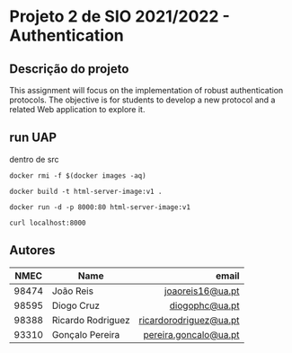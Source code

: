 # Projeto 2 de SIO 2021/2022 - **Authentication**

## Descrição do projeto

This assignment will focus on the implementation of robust authentication protocols. The objective is for students to develop a new protocol and a related Web application to explore it.

## run UAP
dentro de src
```
docker rmi -f $(docker images -aq)

docker build -t html-server-image:v1 .

docker run -d -p 8000:80 html-server-image:v1

curl localhost:8000
```


## **Autores**

| NMEC  | Name              |                   email  |
| ----- | ----------------- | -----------------------: |
| 98474 | João Reis         |       joaoreis16@ua.pt   |
| 98595 | Diogo Cruz        |         diogophc@ua.pt   |
| 98388 | Ricardo Rodriguez | ricardorodriguez@ua.pt   |
| 93310 | Gonçalo Pereira   |  pereira.goncalo@ua.pt   |
